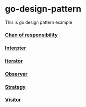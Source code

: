 # go-design-pattern
This is go design pattern example

### [Chan of responsibility](https://github.com/cruisechang/go-design-patterns/tree/master/behavior/chanOfResponsibility)
### [Interpter](https://github.com/cruisechang/go-design-patterns/tree/master/behavior/interpter)
### [Iterator](https://github.com/cruisechang/go-design-patterns/tree/master/behavior/iterator)
### [Observer](https://github.com/cruisechang/go-design-patterns/tree/master/behavior/oberver)
### [Strategy](https://github.com/cruisechang/go-design-patterns/tree/master/behavior/strategy)
### [Visitor](https://github.com/cruisechang/go-design-patterns/tree/master/behavior/visitor) 
